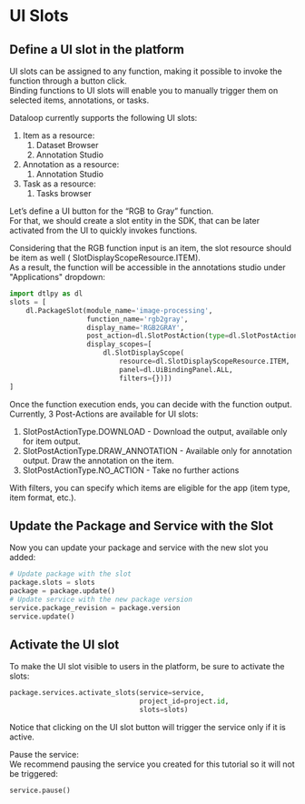 # UI Slots  
## Define a UI slot in the platform  
UI slots can be assigned to any function, making it possible to invoke the function through a button click.  
Binding functions to UI slots will enable you to manually trigger them on selected items, annotations, or tasks.  
  
Dataloop currently supports the following UI slots:  
1. Item as a resource:  
    1. Dataset Browser  
    2. Annotation Studio  
2. Annotation as a resource:  
    1. Annotation Studio  
3. Task as a resource:  
    1. Tasks browser  
  
Let’s define a UI button for the “RGB to Gray” function.  
For that, we should create a slot entity in the SDK, that can be later activated from the UI to quickly invokes functions.  
  
Considering that the RGB function input is an item, the slot resource should be item as well ( SlotDisplayScopeResource.ITEM).  
As a result, the function will be accessible in the annotations studio under "Applications" dropdown:  
  

```python
import dtlpy as dl
slots = [
    dl.PackageSlot(module_name='image-processing',
                   function_name='rgb2gray',
                   display_name='RGB2GRAY',
                   post_action=dl.SlotPostAction(type=dl.SlotPostActionType.NO_ACTION),
                   display_scopes=[
                       dl.SlotDisplayScope(
                           resource=dl.SlotDisplayScopeResource.ITEM,
                           panel=dl.UiBindingPanel.ALL,
                           filters={})])
]
```
Once the function execution ends, you can decide with the function output. Currently, 3 Post-Actions are available for UI slots:  
1. SlotPostActionType.DOWNLOAD - Download the output, available only for item output.  
2. SlotPostActionType.DRAW_ANNOTATION - Available only for annotation output. Draw the annotation on the item.  
3. SlotPostActionType.NO_ACTION - Take no further actions  
  
With filters, you can specify which items are eligible for the app (item type, item format, etc.).  
  
## Update the Package and Service with the Slot  
  
Now you can update your package and service with the new slot you added:  
  

```python
# Update package with the slot
package.slots = slots
package = package.update()
# Update service with the new package version
service.package_revision = package.version
service.update()
```
## Activate the UI slot  
  
To make the UI slot visible to users in the platform, be sure to activate the slots:  
  

```python
package.services.activate_slots(service=service,
                                project_id=project.id,
                                slots=slots)
```
Notice that clicking on the UI slot button will trigger the service only if it is active.  
  
Pause the service:  
We recommend pausing the service you created for this tutorial so it will not be triggered:  
  

```python
service.pause()
```

